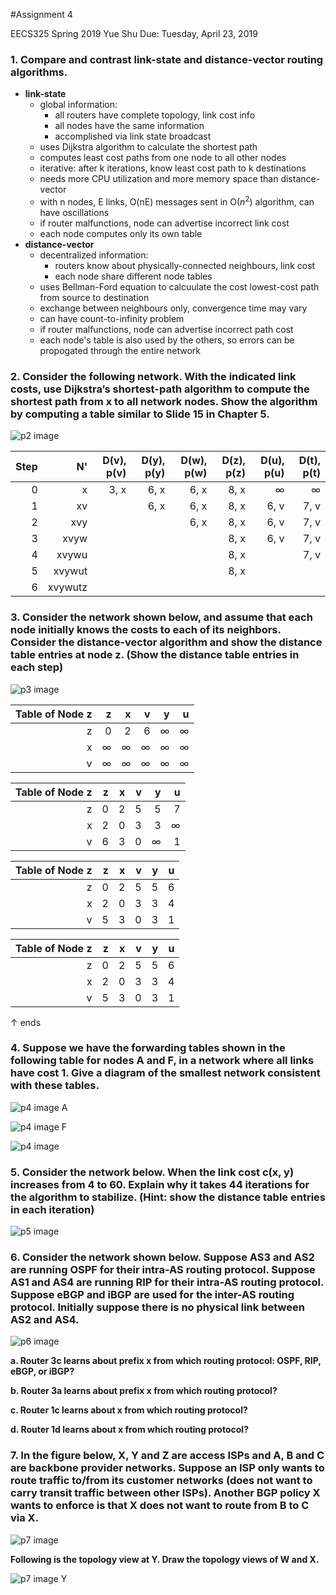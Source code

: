 #Assignment 4

EECS325 Spring 2019
Yue Shu
Due: Tuesday, April 23, 2019

### 1. Compare and contrast link-state and distance-vector routing algorithms.

- **link-state**
  - global information: 
    - all routers have complete topology, link cost info
    - all nodes have the same information
    - accomplished via link state broadcast
  - uses Dijkstra algorithm to calculate the shortest path
  - computes least cost paths from one node to all other nodes 
  - iterative: after k iterations, know least cost path to k destinations
  - needs more CPU utilization and more memory space than distance-vector
  - with n nodes, E links, O(nE) messages sent in O($n^2$) algorithm, can have oscillations
  - if router malfunctions, node can advertise incorrect link cost
  - each node computes only its own table
- **distance-vector**
  - decentralized information: 
    - routers know about physically-connected neighbours, link cost
    - each node share different node tables 
  - uses Bellman-Ford equation to calcuulate the cost lowest-cost path from source to destination
  - exchange between neighbours only, convergence time may vary
  - can have count-to-infinity problem
  - if router malfunctions, node can advertise incorrect path cost
  - each node's table is also used by the others, so errors can be propogated through the entire network

### 2. Consider the following network. With the indicated link costs, use Dijkstra’s shortest-path algorithm to compute the shortest path from x to all network nodes. Show the algorithm by computing a table similar to Slide 15 in Chapter 5.

![p2 image](/Images/p2.png)
  
| Step |      N' | D(v), p(v) | D(y), p(y) | D(w), p(w) | D(z), p(z) | D(u), p(u) | D(t), p(t) |
| ---: | ------: | ---------: | ---------: | ---------: | ---------: | ---------: | ---------: |
|    0 |       x |       3, x |       6, x |       6, x |       8, x |   $\infty$ |   $\infty$ |
|    1 |      xv |            |       6, x |       6, x |       8, x |       6, v |       7, v |
|    2 |     xvy |            |            |       6, x |       8, x |       6, v |       7, v |
|    3 |    xvyw |            |            |            |       8, x |       6, v |       7, v |
|    4 |   xvywu |            |            |            |       8, x |            |       7, v |
|    5 |  xvywut |            |            |            |       8, x |            |            |
|    6 | xvywutz |            |            |            |            |            |            |


### 3. Consider the network shown below, and assume that each node initially knows the costs to each of its neighbors. Consider the distance-vector algorithm and show the distance table entries at node z. (Show the distance table entries in each step)

![p3 image](/Images/p3.png)



| Table of Node z |        z |        x |        v |        y |        u |
| --------------: | -------: | -------: | -------: | -------: | -------: |
|               z |        0 |        2 |        6 | $\infty$ | $\infty$ |
|               x | $\infty$ | $\infty$ | $\infty$ | $\infty$ | $\infty$ |
|               v | $\infty$ | $\infty$ | $\infty$ | $\infty$ | $\infty$ |

| Table of Node z |    z |    x |    v |        y |        u |
| --------------: | ---: | ---: | ---: | -------: | -------: |
|               z |    0 |    2 |    5 |        5 |        7 |
|               x |    2 |    0 |    3 |        3 | $\infty$ |
|               v |    6 |    3 |    0 | $\infty$ |        1 |

| Table of Node z |    z |    x |    v |    y |    u |
| --------------: | ---: | ---: | ---: | ---: | ---: |
|               z |    0 |    2 |    5 |    5 |    6 |
|               x |    2 |    0 |    3 |    3 |    4 |
|               v |    5 |    3 |    0 |    3 |    1 |

| Table of Node z |    z |    x |    v |    y |    u |
| --------------: | ---: | ---: | ---: | ---: | ---: |
|               z |    0 |    2 |    5 |    5 |    6 |      
|               x |    2 |    0 |    3 |    3 |    4 |
|               v |    5 |    3 |    0 |    3 |    1 |

$\uparrow$ ends 

### 4. Suppose we have the forwarding tables shown in the following table for nodes A and F, in a network where all links have cost 1. Give a diagram of the smallest network consistent with these tables.

![p4 image A](/Images/p4A.png)

![p4 image F](/Images/p4F.png)

![p4 image](/Images/p4.png)

### 5. Consider the network below. When the link cost c(x, y) increases from 4 to 60. Explain why it takes 44 iterations for the algorithm to stabilize. (Hint: show the distance table entries in each iteration)

![p5 image](/Images/p5.png)



### 6. Consider the network shown below. Suppose AS3 and AS2 are running OSPF for their intra-AS routing protocol. Suppose AS1 and AS4 are running RIP for their intra-AS routing protocol. Suppose eBGP and iBGP are used for the inter-AS routing protocol. Initially suppose there is no physical link between AS2 and AS4.

![p6 image](/Images/p6.png)

**a. Router 3c learns about prefix x from which routing protocol: OSPF, RIP, eBGP, or iBGP?**


**b. Router 3a learns about prefix x from which routing protocol?**


**c. Router 1c learns about x from which routing protocol?**


**d. Router 1d learns about x from which routing protocol?**


### 7. In the figure below, X, Y and Z are access ISPs and A, B and C are backbone provider networks. Suppose an ISP only wants to route traffic to/from its customer networks (does not want to carry transit traffic between other ISPs). Another BGP policy X wants to enforce is that X does not want to route from B to C via X.

![p7 image](/Images/p7.png)

**Following is the topology view at Y. Draw the topology views of W and X.**

![p7 image Y](/Images/p7Y.png)

